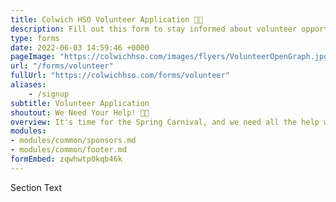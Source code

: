 ```yaml
---
title: Colwich HSO Volunteer Application 🤚🏽
description: Fill out this form to stay informed about volunteer opportunities.
type: forms
date: 2022-06-03 14:59:46 +0000
pageImage: "https://colwichhso.com/images/flyers/VolunteerOpenGraph.jpg"
url: "/forms/volunteer"
fullUrl: "https://colwichhso.com/forms/volunteer"
aliases:
    - /signup
subtitle: Volunteer Application
shoutout: We Need Your Help! 🤚🏽
overview: It's time for the Spring Carnival, and we need all the help we can get! **100** volunteer positions available! Please look at the time slots below, and sign up for one. Make sure to **submit at the bottom of the page**. Thanks so much!
modules:
- modules/common/sponsors.md
- modules/common/footer.md
formEmbed: zqwhwtp0kqb46k
---
```

Section Text
